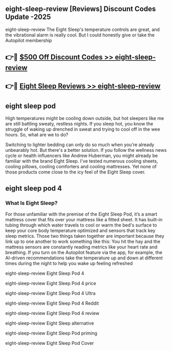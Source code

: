 ## eight-sleep-review [Reviews​] Discount Codes Update -2025

eight-sleep-review The Eight Sleep's temperature controls are great, and the vibrational alarm is really cool. But I could honestly give or take the Autopilot membership

## 👉🔴 [$500 Off Discount Codes >> eight-sleep-review](http://download.freeplayer.one?title=eight-sleep-review&ref=18-ES)

## 👉🔴 [Eight Sleep Reviews >> eight-sleep-review](http://download.freeplayer.one?title=eight-sleep-review&ref=18-ES)

## eight sleep pod

High temperatures might be cooling down outside, but hot sleepers like me are still battling sweaty, restless nights. If you sleep hot, you know the struggle of waking up drenched in sweat and trying to cool off in the wee hours. So, what are we to do?

Switching to lighter bedding can only do so much when you're already unbearably hot. But there's a better solution. If you follow the wellness news cycle or health influencers like Andrew Huberman, you might already be familiar with the brand Eight Sleep. I've tested numerous cooling sheets, cooling pillows, cooling comforters and cooling mattresses. Yet none of those products come close to the icy feel of the Eight Sleep cover.

## eight sleep pod 4

### What Is Eight Sleep?

For those unfamiliar with the premise of the Eight Sleep Pod, it’s a smart mattress cover that fits over your mattress like a fitted sheet. It has built-in tubing through which water travels to cool or warm the bed's surface to keep your core body temperature optimized and sensors that track key sleep metrics. Those two things taken together are important because they link up to one another to work something like this: You hit the hay and the mattress sensors are constantly reading metrics like your heart rate and breathing. If you turn on the Autopilot feature via the app, for example, the AI-driven recommendations take the temperature up and down at different times during the night to help you wake up feeling refreshed

eight-sleep-review Eight Sleep Pod 4

eight-sleep-review Eight Sleep Pod 4 price

eight-sleep-review Eight Sleep Pod 4 Ultra

eight-sleep-review Eight Sleep Pod 4 Reddit

eight-sleep-review Eight Sleep Pod 4 review

eight-sleep-review Eight Sleep alternative

eight-sleep-review Eight Sleep Pod priming

eight-sleep-review Eight Sleep Pod Cover